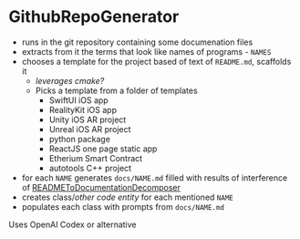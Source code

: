 # GithubRepoGenerator
 - runs in the git repository containing some documenation files
 - extracts from it the terms that look like names of programs - `NAMES`
 - chooses a template for the project based of text of `README.md`, scaffolds it
   - *leverages cmake?*
   - Picks a template from a folder of templates
     - SwiftUI iOS app
     - RealityKit iOS app
     - Unity iOS AR project
     - Unreal iOS AR project
     - python package
     - ReactJS one page static app
     - Etherium Smart Contract
     - autotools C++ project
 - for each `NAME` generates `docs/NAME.md` filled with results of interference of [READMEToDocumentationDecomposer](https://github.com/StandartTemplateConstruct/GithubRepoGenerator/blob/main/READMEToDocumentationDecomposer.md) 
 - creates class/*other code entity* for each mentioned `NAME`
 - populates each class with prompts from `docs/NAME.md`

Uses OpenAI Codex or alternative 
